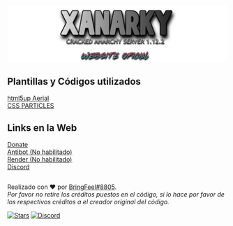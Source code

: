 ![](https://github.com/BringFeel/xanarky-website/blob/main/xanarky-banner.png "Xanarky banner")

## Plantillas y Códigos utilizados
[html5up Aerial](https://html5up.net/aerial)\
[CSS PARTICLES](https://codepen.io/alexitaylor/pen/RgxJwg)
## Links en la Web
[Donate](https://donate.xanarky.com.ar/)\
[Antibot (No habilitado)]()\
[Render (No habilitado)]()\
[Discord](https://discord.xanarky.com.ar/)
##
Realizado con ❤️ por [BringFeel#8805](https://github.com/BringFeel).\
*Por favor no retire los créditos puestos en el código, si lo hace por favor de los respectivos créditos a el creador original del código.*<p>
  
  [![Stars](https://img.shields.io/github/stars/BringFeel/xanarky-website)](https://github.com/BringFeel/xanarky-website/stargazers)
  [![Discord](https://discordapp.com/api/guilds/703772175949234226/widget.png)](https://bringfeel.github.io/links/link-los-fisuras-discord)
